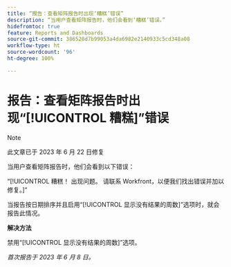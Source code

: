 ```yaml
---
title: “报告：查看矩阵报告时出现‘糟糕’错误”
description: “当用户查看矩阵报告时，他们会看到‘糟糕’错误。”
hidefromtoc: true
feature: Reports and Dashboards
source-git-commit: 386528d7b99053a4da6982e2140933c5cd348a08
workflow-type: ht
source-wordcount: '96'
ht-degree: 100%

---
```



# 报告：查看矩阵报告时出现“[!UICONTROL 糟糕]”错误

>[!NOTE]
>
> 此文章已于 2023 年 6 月 22 日修复

当用户查看矩阵报告时，他们会看到以下错误：

“[!UICONTROL 糟糕！ 出现问题。 请联系 Workfront，以便我们找出错误并加以修复。]”

当报告按日期排序并且启用“[!UICONTROL 显示没有结果的周数]”选项时，就会报告此情况。

**解决方法**

禁用“[!UICONTROL 显示没有结果的周数]”选项。

_首次报告于 2023 年 6 月 8 日。_

